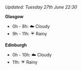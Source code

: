 *Updated: Tuesday 27th June 22:30*

**Glasgow**

* 0h - 8h: :cloud: Cloudy
* 9h - 11h: :umbrella: Rainy

**Edinburgh**

* 0h - 10h: :cloud: Cloudy
* 11h: :umbrella: Rainy
